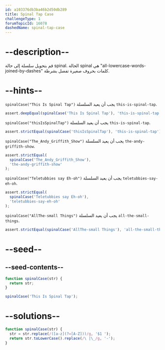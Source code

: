 ```yaml
---
id: a103376db3ba46b2d50db289
title: Spinal Tap Case
challengeType: 1
forumTopicId: 16078
dashedName: spinal-tap-case
---
```


# --description--

قم بتحويل سلسلة إلى حالة spinal. الحالة spinal هي "all-lowercase-words-joined-by-dashes" كلمات بحروف صغيرة تفصل بشرطة.

# --hints--

`spinalCase("This Is Spinal Tap")` يجب أن يعيد السلسلة `this-is-spinal-tap`.

```js
assert.deepEqual(spinalCase('This Is Spinal Tap'), 'this-is-spinal-tap');
```

`spinalCase("thisIsSpinalTap")` يجب أن يعيد السلسلة `this-is-spinal-tap`.

```js
assert.strictEqual(spinalCase('thisIsSpinalTap'), 'this-is-spinal-tap');
```

`spinalCase("The_Andy_Griffith_Show")` يجب أن يعيد السلسلة `the-andy-griffith-show`.

```js
assert.strictEqual(
  spinalCase('The_Andy_Griffith_Show'),
  'the-andy-griffith-show'
);
```

`spinalCase("Teletubbies say Eh-oh")` يجب أن يعيد السلسلة `teletubbies-say-eh-oh`.

```js
assert.strictEqual(
  spinalCase('Teletubbies say Eh-oh'),
  'teletubbies-say-eh-oh'
);
```

`spinalCase("AllThe-small Things")` يجب أن يعيد السلسلة `all-the-small-things`.

```js
assert.strictEqual(spinalCase('AllThe-small Things'), 'all-the-small-things');
```

# --seed--

## --seed-contents--

```js
function spinalCase(str) {
  return str;
}

spinalCase('This Is Spinal Tap');
```

# --solutions--

```js
function spinalCase(str) {
  str = str.replace(/([a-z](?=[A-Z]))/g, '$1 ');
  return str.toLowerCase().replace(/\ |\_/g, '-');
}
```
